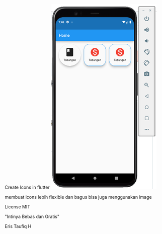 Create Icons in flutter
![Alt text](image.png)

membuat icons lebih flexible dan bagus
bisa juga menggunakan image

License
MIT

"Intinya Bebas dan Gratis"

Eris Taufiq H
